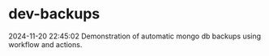 # dev-backups
2024-11-20 22:45:02 Demonstration of automatic mongo db backups using workflow and actions.
